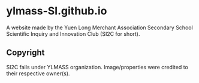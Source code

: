 # ylmass-SI.github.io
A website made by the Yuen Long Merchant Association Secondary School Scientific Inquiry and Innovation Club (SI2C for short).
## Copyright
SI2C falls under YLMASS organization.
Image/properties were credited to their respective owner(s).
